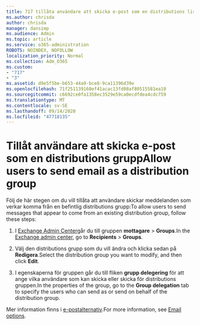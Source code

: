 ```yaml
---
title: 717 tillåta användare att skicka e-post som en distributions lista
ms.author: chrisda
author: chrisda
manager: dansimp
ms.audience: Admin
ms.topic: article
ms.service: o365-administration
ROBOTS: NOINDEX, NOFOLLOW
localization_priority: Normal
ms.collection: Adm_O365
ms.custom:
- "717"
- "3"
ms.assetid: d9e5f5be-b653-44a9-bce8-9ca11396d39e
ms.openlocfilehash: 71f251139160ef41acac13fd08af80515581ea10
ms.sourcegitcommit: c6692ce0fa1358ec3529e59ca0ecdfdea4cdc759
ms.translationtype: MT
ms.contentlocale: sv-SE
ms.lasthandoff: 09/14/2020
ms.locfileid: "47718135"
---
```

# <a name="allow-users-to-send-email-as-a-distribution-group"></a><span data-ttu-id="4759d-102">Tillåt användare att skicka e-post som en distributions grupp</span><span class="sxs-lookup"><span data-stu-id="4759d-102">Allow users to send email as a distribution group</span></span>

<span data-ttu-id="4759d-103">Följ de här stegen om du vill tillåta att användare skickar meddelanden som verkar komma från en befintlig distributions grupp:</span><span class="sxs-lookup"><span data-stu-id="4759d-103">To allow users to send messages that appear to come from an existing distribution group, follow these steps:</span></span>

1. <span data-ttu-id="4759d-104">I [Exchange Admin Center](https://outlook.office365.com/ecp/)går du till gruppen **mottagare** \> **Groups**.</span><span class="sxs-lookup"><span data-stu-id="4759d-104">In the [Exchange admin center](https://outlook.office365.com/ecp/), go to **Recipients** \> **Groups**.</span></span>

2. <span data-ttu-id="4759d-105">Välj den distributions grupp som du vill ändra och klicka sedan på **Redigera**.</span><span class="sxs-lookup"><span data-stu-id="4759d-105">Select the distribution group you want to modify, and then click **Edit**.</span></span>

3. <span data-ttu-id="4759d-106">I egenskaperna för gruppen går du till fliken **grupp delegering** för att ange vilka användare som kan skicka eller skicka för distributions gruppen.</span><span class="sxs-lookup"><span data-stu-id="4759d-106">In the properties of the group, go to the **Group delegation** tab to specify the users who can send as or send on behalf of the distribution group.</span></span>

<span data-ttu-id="4759d-107">Mer information finns i [e-postalternativ](https://technet.microsoft.com/library/bb124513.aspx#groupdelegation).</span><span class="sxs-lookup"><span data-stu-id="4759d-107">For more information, see [Email options](https://technet.microsoft.com/library/bb124513.aspx#groupdelegation).</span></span>
